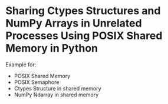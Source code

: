 # Sharing Ctypes Structures and NumPy Arrays in Unrelated Processes Using POSIX Shared Memory in Python

Example for:

* POSIX Shared Memory
* POSIX Semaphore
* Ctypes Structure in shared memory
* NumPy Ndarray in shared memory
